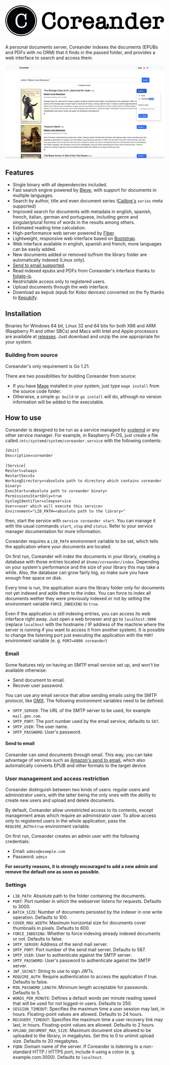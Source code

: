 # ![Coreander logo](readme-header.png)

A personal documents server, Coreander indexes the documents (EPUBs and PDFs with no DRM) that it finds in the passed folder, and provides a web interface to search and access them.

![Coreander screenshot](screenshot.png)

## Features
* Single binary with all dependencies included.
* Fast search engine powered by [Bleve](https://github.com/blevesearch/bleve), with support for documents in multiple languages.
* Search by author, title and even document series ([Calibre's](https://calibre-ebook.com/) `series` meta supported)
* Improved search for documents with metadata in english, spanish, french, italian, german and portuguese, including genre and singular/plural forms of words in the results among others.
* Estimated reading time calculation.
* High-performance web server powered by [Fiber](https://github.com/gofiber/fiber).
* Lightweight, responsive web interface based on [Bootstrap](https://getbootstrap.com/).
* Web interface available in english, spanish and french, more languages can be easily added.
* New documents added or removed to/from the library folder are automatically indexed (Linux only).
* [Send to email supported](#send-to-email).
* Read indexed epubs and PDFs from Coreander's interface thanks to [foliate-js](https://github.com/johnfactotum/foliate-js).
* Restrictable access only to registered users.
* Upload documents through the web interface.
* Download as kepub (epub for Kobo devices) converted on the fly thanks to [Kepubify](https://github.com/pgaskin/kepubify).

## Installation

Binaries for Windows 64 bit, Linux 32 and 64 bits for both X86 and ARM (Raspberry Pi and other SBCs) and Macs with Intel and Apple processors are available at [releases](https://github.com/svera/coreander/releases/latest). Just download and unzip the one appropriate for your system.

### Building from source
Coreander's only requirement is Go 1.21.

There are two possibilities for building Coreander from source:
* If you have [Mage](https://magefile.org) installed in your system, just type `mage install` from the source code folder.
* Otherwise, a simple `go build` or `go install` will do, although no version information will be added to the executable.

## How to use
Coreander is designed to be run as a service managed by [systemd](https://systemd.io) or any other service manager. For example, in Raspberry Pi OS, just create a file called `/etc/systemd/system/coreander.service` with the following contents:

```
[Unit]
Description=coreander

[Service]
Restart=always
RestartSec=5s
WorkingDirectory=<absolute path to directory which contains coreander binary>
ExecStart=<absolute path to coreander binary>
PermissionsStartOnly=true
SyslogIdentifier=sleepservice
User=<user which will execute this service>
Environment="LIB_PATH=<absolute path to the library>"

```

then, start the service with `service coreander start`. You can manage it with the usual commands `start`, `stop` and `status`. Refer to your service manager documentation for more information.

Coreander requires a `LIB_PATH` environment variable to be set, which tells the application where your documents are located.

On first run, Coreander will index the documents in your library, creating a database with those entries located at `$home/coreander/index`. Depending on your system's performance and the size of your library this may take a while. Also, the database can grow fairly big, so make sure you have enough free space on disk.

Every time is run, the application scans the library folder only for documents not yet indexed and adds them to the index. You can force to index all documents wether they were previously indexed or not by setting the environment variable `FORCE_INDEXING` to `true`.

Even if the application is still indexing entries, you can access its web interface right away. Just open a web browser and go to `localhost:3000` (replace `localhost` with the hostname / IP address of the machine where the server is running if you want to access it from another system). It is possible to change the listening port just executing the application with the `PORT` environment variable (e. g. `PORT=4000 coreander`)

### Email

Some features rely on having an SMTP email service set up, and won't be available otherwise:

* Send document to email.
* Recover user password.

You can use any email service that allow sending emails using the SMTP protocol, like [GMX](https://gmx.com/mail). The following environment variables need to be defined:

* `SMTP_SERVER`: The URL of the SMTP server to be used, for example `mail.gmx.com`.
* `SMTP_PORT`: The port number used by the email service, defaults to `587`.
* `SMTP_USER`: The user name.
* `SMTP_PASSWORD`: User's password.

#### Send to email

Coreander can send documents through email. This way, you can take advantage of services such as [Amazon's send to email](https://www.amazon.com/gp/help/customer/display.html?nodeId=G7NECT4B4ZWHQ8WV), which also automatically converts EPUB and other formats to the target device.

### User management and access restriction

Coreander distinguish between two kinds of users: regular users and administrator users, with the latter being the only ones with the ability to create new users and upload and delete documents.

By default, Coreander allow unrestricted access to its contents, except management areas which require an administrator user. To allow access only to registered users in the whole application, pass the `REQUIRE_AUTH=true` environment variable.

On first run, Coreander creates an admin user with the following credentials:

* Email: `admin@example.com`
* Password: `admin`

**For security reasons, it is strongly encouraged to add a new admin and remove the default one as soon as possible.**

### Settings

* `LIB_PATH`: Absolute path to the folder containing the documents.
* `PORT`: Port number in which the webserver listens for requests. Defaults to 3000.
* `BATCH_SIZE`: Number of documents persisted by the indexer in one write operation. Defaults to 100.
* `COVER_MAX_WIDTH`: Maximum horizontal size for documents cover thumbnails in pixels. Defaults to 600.
* `FORCE_INDEXING`: Whether to force indexing already indexed documents or not. Defaults to false.
* `SMTP_SERVER`: Address of the send mail server.
* `SMTP_PORT`: Port number of the send mail server. Defaults to 587.
* `SMTP_USER`: User to authenticate against the SMTP server.
* `SMTP_PASSWORD`: User's password to authenticate against the SMTP server.
* `JWT_SECRET`: String to use to sign JWTs.
* `REQUIRE_AUTH`: Require authentication to access the application if true. Defaults to false.
* `MIN_PASSWORD_LENGTH`: Minimum length acceptable for passwords. Defaults to 5.
* `WORDS_PER_MINUTE`: Defines a default words per minute reading speed that will be used for not logged-in users. Defaults to 250.
* `SESSION_TIMEOUT`: Specifies the maximum time a user session may last, in hours. Floating-point values are allowed. Defaults to 24 hours.
* `RECOVERY_TIMEOUT`: Specifies the maximum time a user recovery link may last, in hours. Floating-point values are allowed. Defaults to 2 hours.
* `UPLOAD_DOCUMENT_MAX_SIZE`: Maximum document size allowed to be uploaded to the library, in megabytes. Set this to 0 to unlimit upload size. Defaults to 20 megabytes.
* `FQDN`: Domain name of the server. If Coreander is listening to a non-standard HTTP / HTTPS port, include it using a colon (e. g. example.com:3000). Defaults to `localhost`.
